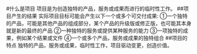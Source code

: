 #什么是项目
项目是为创造独特的产品，服务或成果而进行的临时性工作。
##项目产生的结果
实际项目目标可能会产生以下一个或多个可交付成果:
①一个独特的产品，可能是其他产品的组成部分，某个产品的升级版或修正版，也可能其本身就是新的最终的产品
②一种独特的服务或提供某种服务的能力
③一项独特的成果，例如某个结果或文件
④一个或多个产品，服务或成果的独特组合
##项目的特点
独特的产品，服务或成果，临时性工作，项目驱动变更，创造价值。
